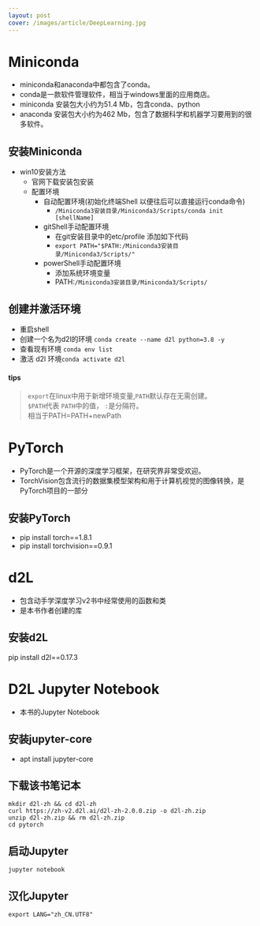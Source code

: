 ```yaml
---
layout: post
cover: /images/article/DeepLearning.jpg
---
```


# Miniconda
* miniconda和anaconda中都包含了conda。
* conda是一款软件管理软件，相当于windows里面的应用商店。
* miniconda 安装包大小约为51.4 Mb，包含conda、python
* anaconda 安装包大小约为462 Mb，包含了数据科学和机器学习要用到的很多软件。

## 安装Miniconda
* win10安装方法
    + 官网下载安装包安装
    + 配置环境
        + 自动配置环境(初始化终端Shell 以便往后可以直接运行conda命令)
            + `/Miniconda3安装目录/Miniconda3/Scripts/conda init [shellName]`
        - gitShell手动配置环境
            + 在git安装目录中的etc/profile 添加如下代码
            + `export PATH="$PATH:/Miniconda3安装目录/Miniconda3/Scripts/"`
        - powerShell手动配置环境
            + 添加系统环境变量
            + PATH:`/Miniconda3安装目录/Miniconda3/Scripts/`

## 创建并激活环境
* 重启shell
* 创建一个名为d2l的环境 `conda create --name d2l python=3.8 -y`
* 查看现有环境 `conda env list`
* 激活 d2l 环境`conda activate d2l`

#### tips
>`export`在linux中用于新增环境变量,`PATH`默认存在无需创建。<br>
> `$PATH`代表 `PATH`中的值， `:`是分隔符。<br>
> 相当于PATH=PATH+newPath<br>

# PyTorch
* PyTorch是一个开源的深度学习框架，在研究界非常受欢迎。
* TorchVision包含流行的数据集模型架构和用于计算机视觉的图像转换，是PyTorch项目的一部分
## 安装PyTorch
* pip install torch==1.8.1
* pip install torchvision==0.9.1


#  d2L
* 包含动手学深度学习v2书中经常使用的函数和类
* 是本书作者创建的库
## 安装d2L
pip install d2l==0.17.3

# D2L Jupyter Notebook
* 本书的Jupyter Notebook

## 安装jupyter-core
* apt install jupyter-core

## 下载该书笔记本
`mkdir d2l-zh && cd d2l-zh`<br>
`curl https://zh-v2.d2l.ai/d2l-zh-2.0.0.zip -o d2l-zh.zip`<br>
`unzip d2l-zh.zip && rm d2l-zh.zip`<br>
`cd pytorch`<br>

## 启动Jupyter
`jupyter notebook`
## 汉化Jupyter
`export LANG="zh_CN.UTF8"`
